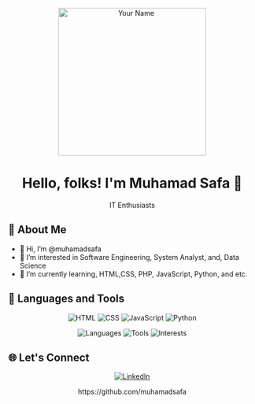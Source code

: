 <!-- Header -->
<p align="center">
  <img src="https://your-image-url.com/your-animated-image.gif" width="300" alt="Your Name">
</p>

<!-- Title -->
<h1 align="center">Hello, folks! I'm Muhamad Safa 👋</h1>
<p align="center">IT Enthusiasts </p>



<!-- About Me -->
## 🚀 About Me
- 👋 Hi, I’m @muhamadsafa
- 👀 I’m interested in Software Engineering, System Analyst, and, Data Science
- 🌱 I’m currently learning, HTML,CSS, PHP, JavaScript, Python, and etc.

<!-- Featured Projects 
## 🛠️ Featured Projects
| Project | Description |
|---------|-------------|
| [Project A](https://link-to-project-a) | Short description of Project A |
| [Project B](https://link-to-project-b) | Brief overview of Project B | -->

<!-- GitHub Stats 
## 📊 GitHub Stats
<p align="center">
  <img src="https://github-readme-stats.vercel.app/api?username=yourusername&show_icons=true&theme=radical" alt="GitHub Stats">
</p> ->

<!-- Languages Used -->
## 🔧 Languages and Tools
<p align="center">
   <img src="https://img.shields.io/badge/Code-HTML-orange" alt="HTML">
   <img src="https://img.shields.io/badge/Code-CSS-blue" alt="CSS">
  <img src="https://img.shields.io/badge/Code-JavaScript-yellow" alt="JavaScript">
  <img src="https://img.shields.io/badge/Code-Python-blue" alt="Python">

<!-- Badges -->
<p align="center">
  <img src="https://img.shields.io/badge/Languages-HTML%20%7C%20CSS%20%7C%20JavaScript%20%7C%20Python-brightgreen" alt="Languages">
  <img src="https://img.shields.io/badge/Tools-VSCode%20%7C%20Figma%20%7C%20SQL-blueviolet" alt="Tools">
  <img src="https://img.shields.io/badge/Interests-SE%20%7C%20SystemAnalyst%20%7C%20Data Science -green" alt="Interests">
</p>

<!-- Let's Connect -->
## 🌐 Let's Connect
<p align="center">
  <a href="https://linkedin.com/in/msafadh" target="_blank">
    <img src="https://img.shields.io/badge/LinkedIn-blue?style=for-the-badge&logo=LinkedIn" alt="LinkedIn">
  </a>
 <!-- <a href="https://yourportfolio.com" target="_blank">
    <img src="https://img.shields.io/badge/Portfolio-YourPortfolio-black?style=for-the-badge&logo=github" alt="Portfolio">
  </a>!-->
</p>

<!-- Footer -->
<p align="center">https://github.com/muhamadsafa</p>
